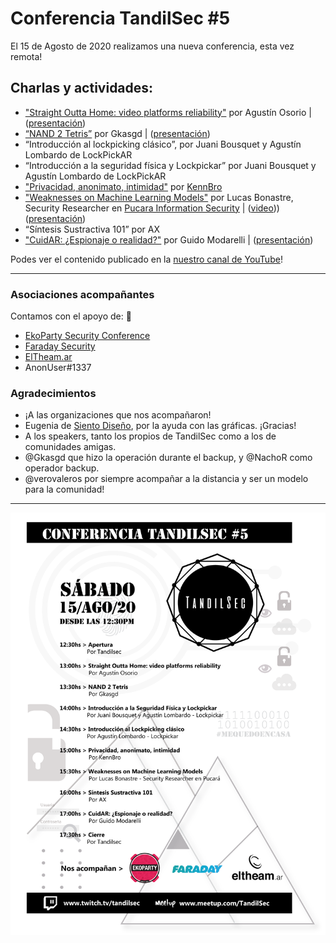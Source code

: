 # Conferencia TandilSec #5

El 15 de Agosto de 2020 realizamos una nueva conferencia, esta vez remota!

## Charlas y actividades:


- ["Straight Outta Home: video platforms reliability"](Straight-Outta-Home.pptx) por Agustín Osorio | ([presentación](Straight-Outta-Home.pptx))
- [“NAND 2 Tetris”](NAND-2-Tetris-TandilSec-Talk.pptx) por Gkasgd | ([presentación](NAND-2-Tetris-TandilSec-Talk.pptx))
- “Introducción al lockpicking clásico”, por Juani Bousquet y Agustín Lombardo de LockPickAR
- “Introducción a la seguridad física y Lockpickar” por Juani Bousquet y Agustín Lombardo de LockPickAR
- ["Privacidad, anonimato, intimidad"](TandilSec-Privacidad.pdf) por [KennBro](https://twitter.com/kennbroorg)
- ["Weaknesses on Machine Learning Models"](https://youtu.be/vaedkT9UXeU) por Lucas Bonastre, Security Researcher en [Pucara Information Security](https://www.pucarasec.com/) | ([video](https://youtu.be/vaedkT9UXeU))) ([presentación](Machine-learning-weaknesses.pdf))
- “Síntesis Sustractiva 101” por AX
- ["CuidAR: ¿Espionaje o realidad?"](CuidAR.pptx) por Guido Modarelli | ([presentación](CuidAR.pptx))

Podes ver el contenido publicado en la [nuestro canal de YouTube](https://www.youtube.com/playlist?list=PLQJmV18jJ6MoIVB5iqPi1I-AR1mA1Kq6Q)!

---

### Asociaciones acompañantes

Contamos con el apoyo de: 🥰

- [EkoParty Security Conference](https://www.ekoparty.org/)
- [Faraday Security](https://www.faradaysec.com/)
- [ElTheam.ar](https://eltheam.ar/)
- AnonUser#1337

### Agradecimientos

- ¡A las organizaciones que nos acompañaron!
- Eugenia de [Siento Diseño](mailto:sientodiseno@gmail.com), por la ayuda con las gráficas. ¡Gracias!
- A los speakers, tanto los propios de TandilSec como a los de comunidades amigas.
- @Gkasgd que hizo la operación durante el backup, y @NachoR como operador backup.
- @verovaleros por siempre acompañar a la distancia y ser un modelo para la comunidad!

---

[![Flyer](TandilSec-Conferencia2020-Fyler.png)](https://www.meetup.com/TandilSec/events/263623359/)
